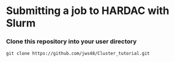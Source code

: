 # Submitting a job to HARDAC with Slurm

### Clone this repository into your user directory
    git clone https://github.com/jws48/Cluster_tutorial.git